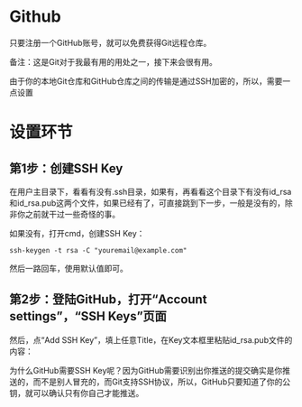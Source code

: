 # Github
只要注册一个GitHub账号，就可以免费获得Git远程仓库。

备注：这是Git对于我最有用的用处之一，接下来会很有用。

由于你的本地Git仓库和GitHub仓库之间的传输是通过SSH加密的，所以，需要一点设置
# 设置环节
## 第1步：创建SSH Key
在用户主目录下，看看有没有.ssh目录，如果有，再看看这个目录下有没有id_rsa和id_rsa.pub这两个文件，如果已经有了，可直接跳到下一步，一般是没有的，除非你之前就干过一些奇怪的事。

如果没有，打开cmd，创建SSH Key：
```
ssh-keygen -t rsa -C "youremail@example.com"
```
然后一路回车，使用默认值即可。
## 第2步：登陆GitHub，打开“Account settings”，“SSH Keys”页面
然后，点“Add SSH Key”，填上任意Title，在Key文本框里粘贴id_rsa.pub文件的内容：

为什么GitHub需要SSH Key呢？因为GitHub需要识别出你推送的提交确实是你推送的，而不是别人冒充的，而Git支持SSH协议，所以，GitHub只要知道了你的公钥，就可以确认只有你自己才能推送。